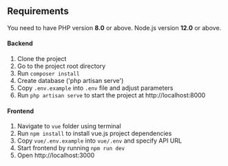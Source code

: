
## Requirements
You need to have PHP version **8.0** or above. Node.js version **12.0** or above.

#### Backend
1. Clone the project
2. Go to the project root directory
3. Run `composer install`
4. Create database ('php artisan serve')
5. Copy `.env.example` into `.env` file and adjust parameters
6. Run `php artisan serve` to start the project at http://localhost:8000

#### Frontend
1. Navigate to `vue` folder using terminal
2. Run `npm install` to install vue.js project dependencies
3. Copy `vue/.env.example` into `vue/.env` and specify API URL
4. Start frontend by running `npm run dev`
5. Open http://localhost:3000
